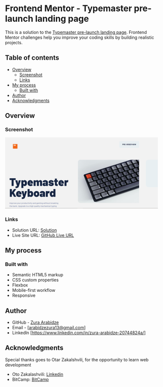 # Frontend Mentor - Typemaster pre-launch landing page

This is a solution to the [Typemaster pre-launch landing page](https://www.frontendmentor.io/challenges/typemaster-prelaunch-landing-page-J6-Yj5J-X). Frontend Mentor challenges help you improve your coding skills by building realistic projects.

## Table of contents

- [Overview](#overview)
  - [Screenshot](#screenshot)
  - [Links](#links)
- [My process](#my-process)
  - [Built with](#built-with)
- [Author](#author)
- [Acknowledgments](#acknowledgments)

## Overview

### Screenshot

![](images/Screenshot%202022-10-22%20202554.png)

### Links

- Solution URL: [Solution]()
- Live Site URL: [GitHub Live URL]()

## My process

### Built with

- Semantic HTML5 markup
- CSS custom properties
- Flexbox
- Mobile-first workflow
- Responsive

## Author

- GitHub - [Zura Arabidze](https://github.com/zuraba3)
- Email - [arabidzezura13@gmail.com]
- Linkedln [https://www.linkedin.com/in/zura-arabidze-20744824a/]

## Acknowledgments

Special thanks goes to Otar Zakalshvili, for the opportunity to learn web development

- Oto Zakalashvili: [Linkedin](https://www.linkedin.com/in/otarza/)
- BitCamp: [BitCamp](https://www.bitcamp.ge/)

